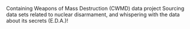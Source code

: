 Containing Weapons of Mass Destruction (CWMD) data project
Sourcing data sets related to nuclear disarmament, and whispering with the data about its secrets (E.D.A.)!

